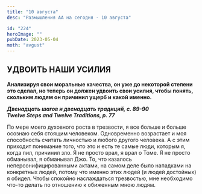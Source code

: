 ```yaml
---
title: "10 августа"
desc: "Размышления АА на сегодня - 10 августа"

id: "224"
heroImage: ""
pubDate: 2023-05-04
moth: "avgust"
---
```


## УДВОИТЬ НАШИ УСИЛИЯ

**Анализируя свои моральные качества, он уже до некоторой степени это сделал,
но теперь он должен удвоить свои усилия, чтобы понять, скольким людям он
причинил ущерб и какой именно.**

**_Двенадцать шагов и двенадцать традиций, с. 89-90  
Twelve Steps and Twelve Traditions, p. 77_**

По мере моего духовного роста в трезвости, я все больше и больше осознаю себя
стоящим человеком. Одновременно возрастает и моя способность считать личностью
и любого другого человека. А с этим приходит понимание того, что это и есть те
самые люди, которым я, когда пил, причинил зло. Я не просто врал, я врал о
Томе. Я не просто обманывал, я обманывал Джо. То, что казалось
неперсонифицированными актами, на самом деле было нападками на конкретных
людей, потому что именно этих людей (и людей достойных) я обидел. Чтобы
спокойно наслаждаться трезвостью, мне необходимо что-то делать по отношению к
обиженным мною людям.
